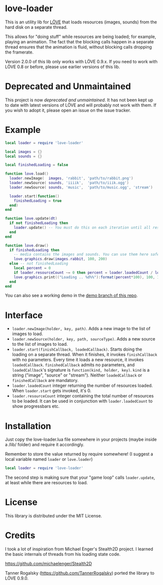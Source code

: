 love-loader
===========

This is an utility lib for [LÖVE](http://love2d.org) that loads
resources (images, sounds) from the hard disk on a separate thread.

This allows for "doing stuff" while resources are being loaded; for
example, playing an animation. The fact that the blocking calls happen
in a separate thread ensures that the animation is fluid, without
blocking calls dropping the framerate.

Version 2.0.0 of this lib only works with LÖVE 0.9.x. If you need to
work with LÖVE 0.8 or before, please use earlier versions of this lib.

Deprecated and Unmaintained
===========================

This project is now *deprecated and unmaintained*. It has not been kept
up to date with latest versions of LÖVE and will probably not work with
them. If you wish to adopt it, please open an issue on the issue tracker.

Example
=======

```lua
local loader = require 'love-loader'

local images = {}
local sounds = {}

local finishedLoading = false

function love.load()
  loader.newImage(  images, 'rabbit', 'path/to/rabbit.png')
  loader.newSource( sounds, 'iiiik',  'path/to/iiik.ogg')
  loader.newSource( sounds, 'music',  'path/to/music.ogg', 'stream')

  loader.start(function()
    finishedLoading = true
  end)
end

function love.update(dt)
  if not finishedLoading then
    loader.update() -- You must do this on each iteration until all resources are loaded
  end
end

function love.draw()
  if finishedLoading then
    -- media contains the images and sounds. You can use them here safely now.
    love.graphics.draw(images.rabbit, 100, 200)
  else -- not finishedLoading
    local percent = 0
    if loader.resourceCount ~= 0 then percent = loader.loadedCount / loader.resourceCount end
    love.graphics.print(("Loading .. %d%%"):format(percent*100), 100, 100)
  end
end
```

You can also see a working demo in the
[demo branch of this repo](https://github.com/kikito/love-loader/tree/demo).

Interface
=========

* `loader.newImage(holder, key, path)`. Adds a new image to the list
  of images to load.
* `loader.newSource(holder, key, path, sourceType)`. Adds a new source
  to the list of images to load.
* `loader.start(finishCallback, loadedCallback)`. Starts doing the
  loading on a separate thread. When it finishes, it invokes
  `finishCallback` with no parameters. Every time it loads a new
  resource, it invokes `loadedCallback`. `finishedCallback` admits no
  parameters, and `loadedCallback`'s signature is
  `function(kind, holder, key)`. `kind` is a string ("image", "source"
  or "stream"). Neither `loadedCallback` or `finishedCallback` are
  mandatory.
* `loader.loadedCount` integer returning the number of resources
  loaded. When `loader.start` gets invoked, it's 0.
* `loader.resourceCount` integer containing the total number of
  resources to be loaded. It can be used in conjunction with
  `loader.loadedCount` to show progressbars etc.

Installation
============

Just copy the love-loader.lua file somewhere in your projects (maybe
inside a /lib/ folder) and require it accordingly.

Remember to store the value returned by require somewhere! (I suggest a
local variable named `loader` or `love.loader`)

```lua
local loader = require 'love-loader'
```

The second step is making sure that your "game loop" calls
`loader.update`, at least while there are resources to load.

License
=======

This library is distributed under the MIT License.

Credits
=======

I took a lot of inspiration from Michael Enger's Stealth2D project. I
learned the basic internals of threads from his loading state code.

https://github.com/michaelenger/Stealth2D

Tanner Rogalsky (https://github.com/TannerRogalsky) ported the library
to LÖVE 0.9.0.
